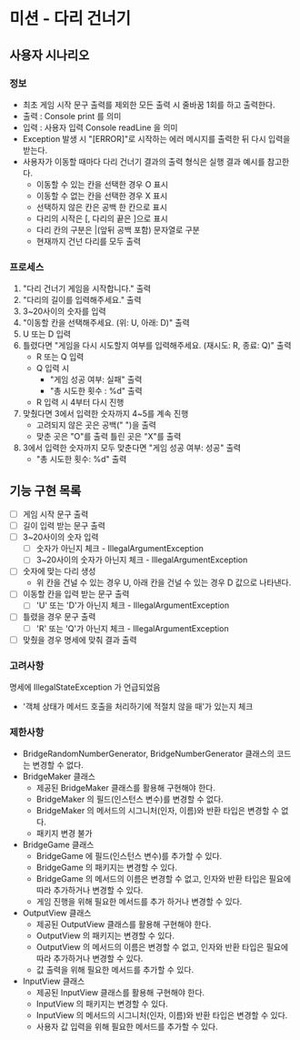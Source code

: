 # 미션 - 다리 건너기
## 사용자 시나리오
### 정보
- 최초 게임 시작 문구 출력를 제외한 모든 출력 시 줄바꿈 1회를 하고 출력한다.
- 출력 : Console print 를 의미
- 입력 : 사용자 입력 Console readLine 을 의미
- Exception 발생 시 "[ERROR]"로 시작하는 에러 메시지를 출력한 뒤 다시 입력을 받는다.
- 사용자가 이동할 때마다 다리 건너기 결과의 출력 형식은 실행 결과 예시를 참고한다.
  - 이동할 수 있는 칸을 선택한 경우 O 표시
  - 이동할 수 없는 칸을 선택한 경우 X 표시
  - 선택하지 않은 칸은 공백 한 칸으로 표시
  - 다리의 시작은 [, 다리의 끝은 ]으로 표시
  - 다리 칸의 구분은 |(앞뒤 공백 포함) 문자열로 구분
  - 현재까지 건넌 다리를 모두 출력

### 프로세스
1. "다리 건너기 게임을 시작합니다." 출력
2. "다리의 길이를 입력해주세요." 출력
3. 3~20사이의 숫자를 입력
4. "이동할 칸을 선택해주세요. (위: U, 아래: D)" 출력
5. U 또는 D 입력
6. 틀렸다면 "게임을 다시 시도할지 여부를 입력해주세요. (재시도: R, 종료: Q)" 출력
   - R 또는 Q 입력
   - Q 입력 시
     - "게임 성공 여부: 실패" 출력
     - "총 시도한 횟수 : %d" 출력
   - R 입력 시 4부터 다시 진행
7. 맞췄다면 3에서 입력한 숫자까지 4~5를 계속 진행
    - 고려되지 않은 곳은 공백(" ")을 출력
    - 맞춘 곳은 "O"를 출력 틀린 곳은 "X"를 출력
8. 3에서 입력한 숫자까지 모두 맞춘다면 "게임 성공 여부: 성공" 출력
   - "총 시도한 횟수: %d" 출력

## 기능 구현 목록
- [ ] 게임 시작 문구 출력
- [ ] 길이 입력 받는 문구 출력
- [ ] 3~20사이의 숫자 입력
  - [ ] 숫자가 아닌지 체크 - IllegalArgumentException
  - [ ] 3~20사이의 숫자가 아닌지 체크 - IllegalArgumentException
- [ ] 숫자에 맞는 다리 생성
  - 위 칸을 건널 수 있는 경우 U, 아래 칸을 건널 수 있는 경우 D 값으로 나타낸다.
- [ ] 이동할 칸을 입력 받는 문구 출력
  - [ ] 'U' 또는 'D'가 아닌지 체크 - IllegalArgumentException
- [ ] 틀렸을 경우 문구 출력
  - [ ] 'R' 또는 'Q'가 아닌지 체크 - IllegalArgumentException
- [ ] 맞췄을 경우 명세에 맞춰 결과 출력

### 고려사항
명세에 IllegalStateException 가 언급되었음
- '객체 상태가 메서드 호출을 처리하기에 적절치 않을 때'가 있는지 체크

### 제한사항
- BridgeRandomNumberGenerator, BridgeNumberGenerator 클래스의 코드는 변경할 수 없다.
- BridgeMaker 클래스
  - 제공된 BridgeMaker 클래스를 활용해 구현해야 한다.
  - BridgeMaker 의 필드(인스턴스 변수)를 변경할 수 없다.
  - BridgeMaker 의 메서드의 시그니처(인자, 이름)와 반환 타입은 변경할 수 없다.
  - 패키지 변경 불가
- BridgeGame 클래스
  - BridgeGame 에 필드(인스턴스 변수)를 추가할 수 있다.
  -  BridgeGame 의 패키지는 변경할 수 있다.
  - BridgeGame 의 메서드의 이름은 변경할 수 없고, 인자와 반환 타입은 필요에 따라 추가하거나 변경할 수 있다.
  - 게임 진행을 위해 필요한 메서드를 추가 하거나 변경할 수 있다.
- OutputView 클래스
  - 제공된 OutputView 클래스를 활용해 구현해야 한다.
  - OutputView 의 패키지는 변경할 수 있다.
  - OutputView 의 메서드의 이름은 변경할 수 없고, 인자와 반환 타입은 필요에 따라 추가하거나 변경할 수 있다.
  - 값 출력을 위해 필요한 메서드를 추가할 수 있다.
- InputView 클래스
  - 제공된 InputView 클래스를 활용해 구현해야 한다.
  - InputView 의 패키지는 변경할 수 있다.
  - InputView 의 메서드의 시그니처(인자, 이름)와 반환 타입은 변경할 수 있다.
  - 사용자 값 입력을 위해 필요한 메서드를 추가할 수 있다.